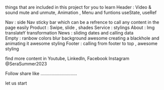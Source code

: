 things that are included in this project for you to learn 
Header : Video & sound mute and unmute, Animation , Menu and funtions useState, useRef

Nav : side Nav sticky bar which can be a refrence to call any content in the page easily 
Product : Swipe, slide , shades
Service : stylings
About : Img translateY transformation
News : sliding dates and calling data  
Empty : ranbow colors blur background awesome  creating a blackhole and animating it awesome styling
Footer : calling from footer to top , awesome styling 


find more content in Youtube, LinkedIn, Facebook Instagram @SeraSummer2023

Follow share like .............................

let us start 



